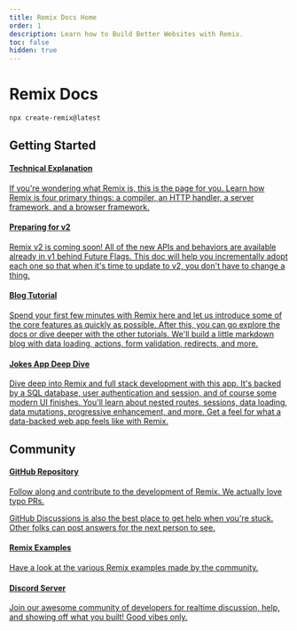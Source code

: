 ```yaml
---
title: Remix Docs Home
order: 1
description: Learn how to Build Better Websites with Remix.
toc: false
hidden: true
---
```


# Remix Docs

```sh
npx create-remix@latest
```

## Getting Started

<docs-cards>
  <a href="/pages/technical-explanation" aria-label="Technical Explanation">
    <docs-card>
      <h4>Technical Explanation</h4>
      <p>If you're wondering what Remix is, this is the page for you. Learn how Remix is four primary things: a compiler, an HTTP handler, a server framework, and a browser framework.</p>
    </docs-card>
  </a>
  <a href="/pages/v2" aria-label="Preparing for v2">
    <docs-card>
      <h4>Preparing for v2</h4> 
      <p>Remix v2 is coming soon! All of the new APIs and behaviors are available already in v1 behind Future Flags. This doc will help you incrementally adopt each one so that when it's time to update to v2, you don't have to change a thing.</p>
    </docs-card>
  </a>
  <a href="/tutorials/blog" aria-label="Developer Blog Tutorial">
    <docs-card>
      <h4>Blog Tutorial</h4>
      <p>Spend your first few minutes with Remix here and let us introduce some of the core features as quickly as possible. After this, you can go explore the docs or dive deeper with the other tutorials. We'll build a little markdown blog with data loading, actions, form validation, redirects, and more.</p>
    </docs-card>
  </a>
  <a href="/tutorials/jokes" aria-label="Jokes App Tutorial">
    <docs-card>
      <h4>Jokes App Deep Dive</h4> 
      <p>Dive deep into Remix and full stack development with this app. It's backed by a SQL database, user authentication and session, and of course some modern UI finishes. You'll learn about nested routes, sessions, data loading, data mutations, progressive enhancement, and more. Get a feel for what a data-backed web app feels like with Remix.</p>
    </docs-card>
  </a>
</docs-cards>

## Community

<docs-cards>
  <a href="https://rmx.as/github" aria-label="GitHub Repository">
    <docs-card>
      <h4>GitHub Repository</h4>
      <p>Follow along and contribute to the development of Remix. We actually love typo PRs.</p>
      <p>GitHub Discussions is also the best place to get help when you're stuck. Other folks can post answers for the next person to see.</p>
    </docs-card>
  </a>
  <a href="https://github.com/remix-run/examples" aria-label="Remix Examples">
    <docs-card>
      <h4>Remix Examples</h4>
      <p>Have a look at the various Remix examples made by the community.</p>
    </docs-card>
  </a>
  <a href="https://rmx.as/discord" aria-label="Remix Discord">
    <docs-card>
      <h4>Discord Server</h4> 
      <p>Join our awesome community of developers for realtime discussion, help, and showing off what you built! Good vibes only.</p>
    </docs-card>
  </a>
</docs-cards>

[git-hub]: https://github.com/remix-run/remix
